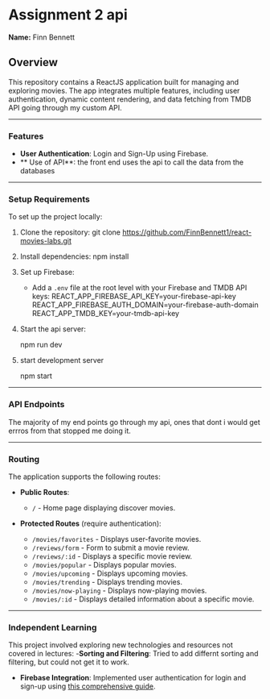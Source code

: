 
# Assignment 2 api 

**Name:** Finn Bennett

## Overview
This repository contains a ReactJS application built for managing and exploring movies. The app integrates multiple features, including user authentication, dynamic content rendering, and data fetching from TMDB API going through my custom API.

---

### Features
- **User Authentication**: Login and Sign-Up using Firebase.
- ** Use of API**: the front end uses the api to call the data from the databases

---

### Setup Requirements
To set up the project locally:
1. Clone the repository:
   git clone <https://github.com/FinnBennett1/react-movies-labs.git>
   
2. Install dependencies:
    npm install
   
3. Set up Firebase:
   - Add a `.env` file at the root level with your Firebase and TMDB API keys:
     REACT_APP_FIREBASE_API_KEY=your-firebase-api-key
     REACT_APP_FIREBASE_AUTH_DOMAIN=your-firebase-auth-domain
     REACT_APP_TMDB_KEY=your-tmdb-api-key
     
4. Start the api server:
   
   npm run dev
   
5. start development server
 
   npm start 
---

### API Endpoints
The majority of my end points go through my api, ones that dont i would get errros from that stopped me doing it.


---

### Routing
The application supports the following routes:

- **Public Routes**:
  - `/` - Home page displaying discover movies.
  
- **Protected Routes** (require authentication):
  - `/movies/favorites` - Displays user-favorite movies.
  - `/reviews/form` - Form to submit a movie review.
  - `/reviews/:id` - Displays a specific movie review.
  - `/movies/popular` - Displays popular movies.
  - `/movies/upcoming` - Displays upcoming movies.
  - `/movies/trending` - Displays trending movies.
  - `/movies/now-playing` - Displays now-playing movies.
  - `/movies/:id` - Displays detailed information about a specific movie.

---

### Independent Learning
This project involved exploring new technologies and resources not covered in lectures:
-**Sorting and Filtering**: Tried to add differnt sorting and filtering, but could not get it to work. 
- **Firebase Integration**: Implemented user authentication for login and sign-up using [this comprehensive guide](https://medium.com/@Rushabh_/implementing-user-login-and-signup-with-reactjs-and-firebase-a-comprehensive-guide-7300bd33cb01).

  
